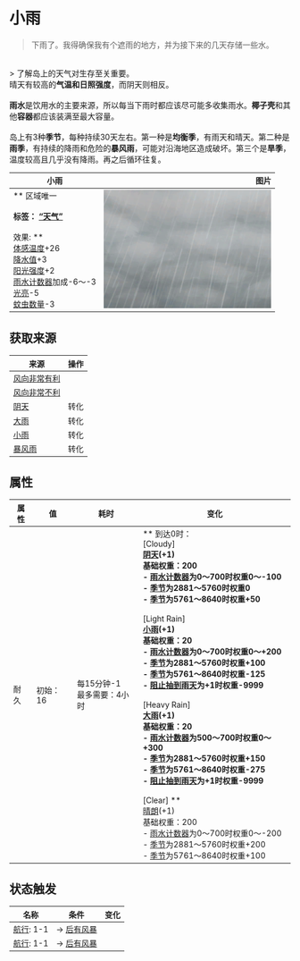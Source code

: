 # 小雨  
> 下雨了。我得确保我有个遮雨的地方，并为接下来的几天存储一些水。  
<br>  
> 了解岛上的天气对生存至关重要。<br>晴天有较高的<b>气温和日照强度</b>，而阴天则相反。<br><br><b>雨水</b>是饮用水的主要来源，所以每当下雨时都应该尽可能多收集雨水。<b>椰子壳</b>和其他<b>容器</b>都应该装满至最大容量。<br><br>岛上有3种<b>季节</b>，每种持续30天左右。第一种是<b>均衡季</b>，有雨天和晴天。第二种是<b>雨季</b>，有持续的降雨和危险的<b>暴风雨</b>，可能对沿海地区造成破坏。第三个是<b>旱季</b>，温度较高且几乎没有降雨。再之后循环往复。  
  
  小雨  |   图片   
 ----  |  ----:   
 ** 区域唯一 **<br><br>**标签：**	[“天气”](tag_Weather.md)<br><br>** 效果: **<br>[体感温度](TemperaturePerceived.md)+26<br>[降水值](RainValue.md)+3<br>[阳光强度](SunStrength.md)+2<br>[雨水计数器](RainCounter.md)加成-6～-3<br>[光亮](Light.md)-5<br>[蚊虫数量](BugPopulation.md)-3  |  <img decoding="async" src="Sprite/WeatherHeavyRain_0.png" href="a.md" style="max-width:300px;max-height:300px;">   
  
## 获取来源  
来源  |  操作  
----  |  ----  
[风向非常有利](OpenSea_VeryFavourable.md)  |    
[风向非常不利](OpenSea_VeryUnFavourable.md)  |    
[阴天](TropicalIsland_Cloudy.md)  |  转化  
[大雨](TropicalIsland_HeavyRain.md)  |  转化  
[小雨](TropicalIsland_LightRain.md)  |  转化  
[暴风雨](TropicalIsland_Storm.md)  |  转化  
## 属性   
属性  |  值  |  耗时  |  变化  
----  |  ----  |  ----  |  ----  
耐久  |  初始：16  |  每15分钟-1<br>最多需要：4小时  |  ** 到达0时： **<br>** [Cloudy] **<br>  [阴天](TropicalIsland_Cloudy.md)(+1)<br>基础权重：200<br>- [雨水计数器](RainCounter.md)为0～700时权重0～-100<br>- [季节](Seasons.md)为2881～5760时权重0<br>- [季节](Seasons.md)为5761～8640时权重+50<br><br>** [Light Rain] **<br>  [小雨](TropicalIsland_LightRain.md)(+1)<br>基础权重：20<br>- [雨水计数器](RainCounter.md)为0～700时权重0～+200<br>- [季节](Seasons.md)为2881～5760时权重+100<br>- [季节](Seasons.md)为5761～8640时权重-125<br>- [阻止抽到雨天](RainKiller.md)为+1时权重-9999<br><br>** [Heavy Rain] **<br>  [大雨](TropicalIsland_HeavyRain.md)(+1)<br>基础权重：20<br>- [雨水计数器](RainCounter.md)为500～700时权重0～+300<br>- [季节](Seasons.md)为2881～5760时权重+150<br>- [季节](Seasons.md)为5761～8640时权重-275<br>- [阻止抽到雨天](RainKiller.md)为+1时权重-9999<br><br>** [Clear] **<br>  [晴朗](TropicalIsland_Clear.md)(+1)<br>基础权重：200<br>- [雨水计数器](RainCounter.md)为0～700时权重0～-200<br>- [季节](Seasons.md)为2881～5760时权重+200<br>- [季节](Seasons.md)为5761～8640时权重+100<br>  
## 状态触发  
名称  |  条件  |  变化  
----  |  ----  |  ----  
  |  [航行](Sailed.md): 1-1  |  → [后有风暴](OpenSea_StormBehind.md)  
  |  [航行](Sailed.md): 1-1  |  → [后有风暴](OpenSea_StormBehind.md)  
